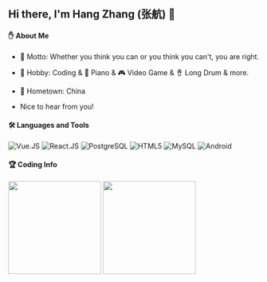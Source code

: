## Hi there, I'm Hang Zhang (张航) 👋

#### :raised_hand: About Me



- 🌟 Motto: Whether you think you can or you think you can't, you are right.
- 🌱 Hobby: Coding & 🎹 Piano & 🎮 Video Game & 🪘 Long Drum & more.
- 🏡 Hometown: China


- Nice to hear from you!

#### 🛠 Languages and Tools

![Vue.JS](https://img.shields.io/badge/-Vue.js-35495c?&style=flat-square&logo=vue.js&logoColor=default)
![React.JS](https://img.shields.io/badge/-React.js-35495c?&style=flat-square&logo=React&logoColor=default)
![PostgreSQL](https://img.shields.io/badge/-PostgreSQL-29597F?style=flat-square&logo=PostgreSQL&logoColor=default)
![HTML5](https://img.shields.io/badge/-HTML5-E34F26?style=flat-square&logo=HTML5&logoColor=white)
![MySQL](https://img.shields.io/badge/-MySQL-4479A1?style=flat-square&logo=MySQL&logoColor=white)
![Android](https://img.shields.io/badge/-Android-3DDC84?style=flat-square&logo=Android&logoColor=default)

#### :trophy: Coding Info

<p>
  <img height="186em" src="https://github-readme-stats.anuraghazra1.vercel.app/api?username=GreatDeo&count_private=true&show_icons=true&include_all_commits=true&theme=gruvbox"/>
  <img height="186em" src="https://github-readme-stats.anuraghazra1.vercel.app/api/top-langs/?username=GreatDeo&hide=css,html,scss,less,stylus&langs_count=10&layout=compact&theme=gruvbox"/>
</p>
